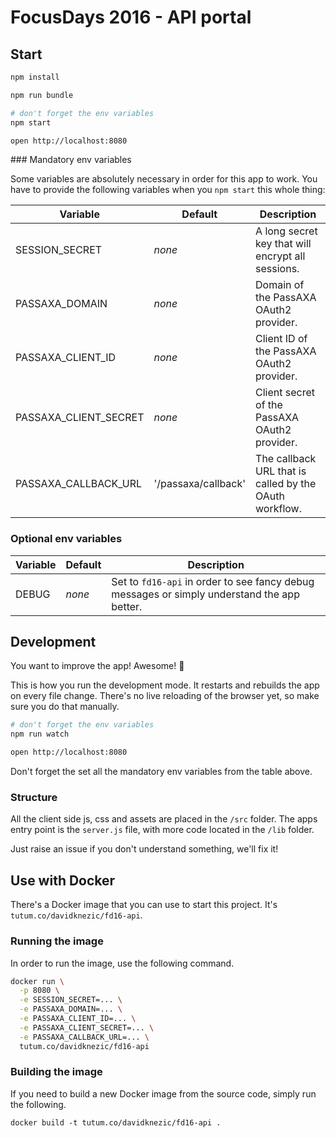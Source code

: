 # FocusDays 2016 - API portal

## Start

```sh
npm install

npm run bundle

# don't forget the env variables
npm start

open http://localhost:8080
```

### Mandatory env variables

Some variables are absolutely necessary in order
for this app to work. You have to provide the following
variables when you `npm start` this whole thing:

Variable | Default | Description
--- | --- | ---
SESSION_SECRET | *none* | A long secret key that will encrypt all sessions.
PASSAXA_DOMAIN | *none* | Domain of the PassAXA OAuth2 provider.
PASSAXA_CLIENT_ID | *none* | Client ID of the PassAXA OAuth2 provider.
PASSAXA_CLIENT_SECRET  | *none* | Client secret of the PassAXA OAuth2 provider.
PASSAXA_CALLBACK_URL  | '/passaxa/callback' | The callback URL that is called by the OAuth workflow.

### Optional env variables

Variable | Default | Description
--- | --- | ---
DEBUG | *none* | Set to `fd16-api` in order to see fancy debug messages or simply understand the app better.

## Development

You want to improve the app! Awesome! 🎉

This is how you run the development mode. It
restarts and rebuilds the app on every file change.
There's no live reloading of the browser yet,
so make sure you do that manually.

```sh
# don't forget the env variables
npm run watch

open http://localhost:8080
```

Don't forget the set all the mandatory env variables from the table above.

### Structure

All the client side js, css and assets are placed
in the `/src` folder. The apps entry point
is the `server.js` file, with more code located
in the `/lib` folder.

Just raise an issue if you don't understand something,
we'll fix it!

## Use with Docker

There's a Docker image that you can use to start this project.
It's `tutum.co/davidknezic/fd16-api`.

### Running the image

In order to run the image, use the following command.

```sh
docker run \
  -p 8080 \
  -e SESSION_SECRET=... \
  -e PASSAXA_DOMAIN=... \
  -e PASSAXA_CLIENT_ID=... \
  -e PASSAXA_CLIENT_SECRET=... \
  -e PASSAXA_CALLBACK_URL=... \
  tutum.co/davidknezic/fd16-api
```

### Building the image

If you need to build a new Docker image from the source code,
simply run the following.

```
docker build -t tutum.co/davidknezic/fd16-api .
```
